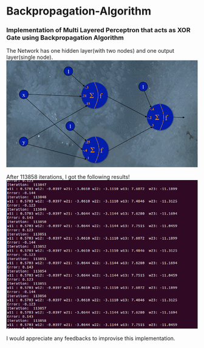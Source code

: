 # Backpropagation-Algorithm
### Implementation of Multi Layered Perceptron that acts as XOR Gate using Backpropagation Algorithm

The Network has one hidden layer(with two nodes) and one output layer(single node).
![MLP](/MLP.png)

After 113858 iterations, I got the following results!
![training result](/xor.png)

I would appreciate any feedbacks to improvise this implementation. 